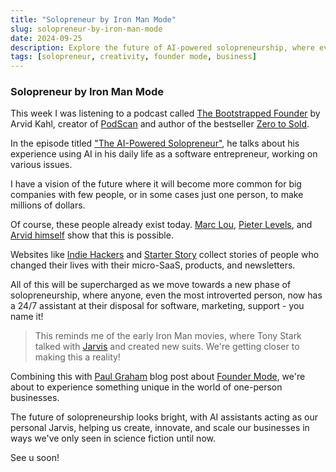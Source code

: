 ```yaml
---
title: "Solopreneur by Iron Man Mode"
slug: solopreneur-by-iron-man-mode
date: 2024-09-25
description: Explore the future of AI-powered solopreneurship, where every entrepreneur becomes a modern-day Tony Stark. Discover how technology is transforming one-person businesses into multi-million dollar empires and why 'Iron Man Mode' is the new standard for independent innovators. 
tags: [solopreneur, creativity, founder mode, business]
---
```


### Solopreneur by Iron Man Mode

This week I was listening to a podcast called [The Bootstrapped Founder][1] by Arvid Kahl, creator of [PodScan][11] and author of the bestseller [Zero to Sold][8].

In the episode titled ["The AI-Powered Solopreneur"][2], he talks about his experience using AI in his daily life as a software entrepreneur, working on various issues.

I have a vision of the future where it will become more common for big companies with few people, or in some cases just one person, to make millions of dollars.

Of course, these people already exist today. [Marc Lou][3], [Pieter Levels][4], and [Arvid himself][5] show that this is possible.

Websites like [Indie Hackers][6] and [Starter Story][7] collect stories of people who changed their lives with their micro-SaaS, products, and newsletters.

All of this will be supercharged as we move towards a new phase of solopreneurship, where anyone, even the most introverted person, now has a 24/7 assistant at their disposal for software, marketing, support - you name it!

> This reminds me of the early Iron Man movies, where Tony Stark talked with [Jarvis][12] and created new suits. We're getting closer to making this a reality!

Combining this with [Paul Graham][9] blog post about [Founder Mode][10], we're about to experience something unique in the world of one-person businesses.

The future of solopreneurship looks bright, with AI assistants acting as our personal Jarvis, helping us create, innovate, and scale our businesses in ways we've only seen in science fiction until now.

See u soon!

[1]: https://thebootstrappedfounder.com
[2]: https://thebootstrappedfounder.com/the-ai-powered-solopreneur/
[3]: https://marclou.com
[4]: https://x.com/levelsio
[5]: https://thebootstrappedfounder.com/about-me/
[6]: https://www.indiehackers.com
[7]: https://www.starterstory.com
[8]: https://amzn.to/4efGB85
[9]: https://paulgraham.com
[10]: https://paulgraham.com/foundermode.html
[11]: https://podscan.fm
[12]: https://en.wikipedia.org/wiki/J.A.R.V.I.S.